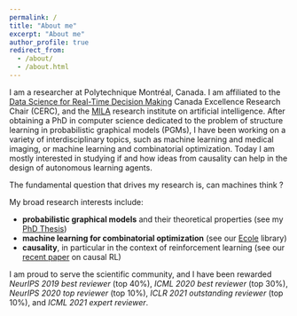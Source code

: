 ```yaml
---
permalink: /
title: "About me"
excerpt: "About me"
author_profile: true
redirect_from: 
  - /about/
  - /about.html
---
```


I am a researcher at Polytechnique Montréal, Canada. I am affiliated to the [Data Science for Real-Time Decision Making](http://cerc-datascience.polymtl.ca) Canada Excellence Research Chair (CERC), and the [MILA](https://mila.quebec/mila/) research institute on artificial intelligence. After obtaining a PhD in computer science dedicated to the problem of structure learning in probabilistic graphical models (PGMs), I have been working on a variety of interdisciplinary topics, such as machine learning and medical imaging, or machine learning and combinatorial optimization. Today I am mostly interested in studying if and how ideas from causality can help in the design of autonomous learning agents.

The fundamental question that drives my research is, can machines think ?

My broad research interests include:
- **probabilistic graphical models** and their theoretical properties (see my [PhD Thesis](https://tel.archives-ouvertes.fr/tel-01442613/document))
- **machine learning for combinatorial optimization** (see our [Ecole](https://www.ecole.ai/) library)
- **causality**, in particular in the context of reinforcement learning (see our [recent paper](https://arxiv.org/abs/2106.14421) on causal RL)

I am proud to serve the scientific community, and I have been rewarded _NeurIPS 2019 best reviewer_ (top 40%), _ICML 2020 best reviewer_ (top 30%), _NeurIPS 2020 top reviewer_ (top 10%), _ICLR 2021 outstanding reviewer_ (top 10%), and _ICML 2021 expert reviewer_.
